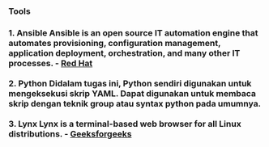 <h3>Tools<h3>
1. Ansible
Ansible is an open source IT automation engine that automates provisioning, configuration management, application deployment, orchestration, and many other IT processes. -
<a href="https://www.redhat.com/en/topics/automation/learning-ansible-tutorial">Red Hat</a>
<br>
<br>
2. Python
Didalam tugas ini, Python sendiri digunakan untuk mengeksekusi skrip YAML. Dapat digunakan untuk membaca skrip dengan teknik group atau syntax python pada umumnya.
<br>
<br>
3. Lynx 
Lynx is a terminal-based web browser for all Linux distributions. -
<a href="https://www.geeksforgeeks.org/using-lynx-to-browse-the-web-from-the-linux-terminal/">Geeksforgeeks</a>
